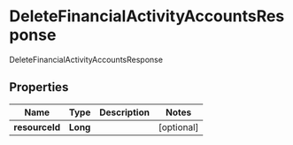 

# DeleteFinancialActivityAccountsResponse

DeleteFinancialActivityAccountsResponse
## Properties

Name | Type | Description | Notes
------------ | ------------- | ------------- | -------------
**resourceId** | **Long** |  |  [optional]



